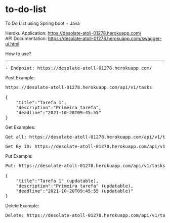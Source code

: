# to-do-list
To Do List using Spring boot + Java

Heroku Application: https://desolate-atoll-01278.herokuapp.com/
<br>
API Documentation: https://desolate-atoll-01278.herokuapp.com/swagger-ui.html

How to use?
<hr/>

<pre>- Endpoint: https://desolate-atoll-01278.herokuapp.com/</pre>

Post Example:
<pre>https://desolate-atoll-01278.herokuapp.com/api/v1/tasks

{
    "title":"Tarefa 1",
    "description":"Primeira tarefa",
    "deadline":"2021-10-20T09:45:55"
}
</pre>
Get Examples:
<pre>Get all: https://desolate-atoll-01278.herokuapp.com/api/v1/tasks</pre>

<pre>Get By ID: https://desolate-atoll-01278.herokuapp.com/api/v1/tasks/{task_id}</pre>

Put Example:
<pre>Put: https://desolate-atoll-01278.herokuapp.com/api/v1/tasks/{task_id}<br>
{
    "title":"Tarefa 1" (updatable),
    "description":"Primeira tarefa" (updatable),
    "deadline":"2021-10-20T09:45:55 (updatable)"
}</pre>
Delete Example:
<pre>Delete: https://desolate-atoll-01278.herokuapp.com/api/v1/tasks/{task_id}</pre>

